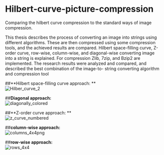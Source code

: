 # Hilbert-curve-picture-compression
Comparing the hilbert curve compression to the standard ways of image compression.

This thesis describes the process of converting an image into strings using different algorithms.
These are then compressed using some compression tools, and the achieved results are compared.
Hilbert space-filling curve, Z-order curve, row-wise, column-wise, and diagonal-wise converting
image into a string is explained. For compression Zlib, 7zip, and Bzip2 are implemented. The
research results were analyzed and compared, and described the best combination of the image-to-
string converting algorithm and compression tool

##**Hilbert space-filling curve approach: **    
![Hilber_curve_2](https://github.com/Grgur2g/Hilbert-curve-picture-compression/assets/34981043/cb8c3895-c20a-4d77-bda2-f07ee84f2acf)     
     
##**Diagonal approach:**     
![diagonally_colored](https://github.com/Grgur2g/Hilbert-curve-picture-compression/assets/34981043/65c2f5a7-1256-461d-aab1-24734d514106)    
     
##**Z-order curve approach:  **    
![z_curve_numbered](https://github.com/Grgur2g/Hilbert-curve-picture-compression/assets/34981043/571402af-eebf-4eb5-a978-b504e2f907c6)      

##**column-wise approach:**      
![columns_4x4png](https://github.com/Grgur2g/Hilbert-curve-picture-compression/assets/34981043/6307406c-4888-4847-90f3-a18184e7d2bf)     
     
##**row-wise approach:**    
![rows_4x4](https://github.com/Grgur2g/Hilbert-curve-picture-compression/assets/34981043/f56909a4-d1a0-4f5e-8207-5c4ca853f7ea)    


